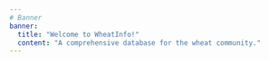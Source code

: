 ```yaml
---
# Banner
banner:
  title: "Welcome to WheatInfo!"
  content: "A comprehensive database for the wheat community."
---
```

